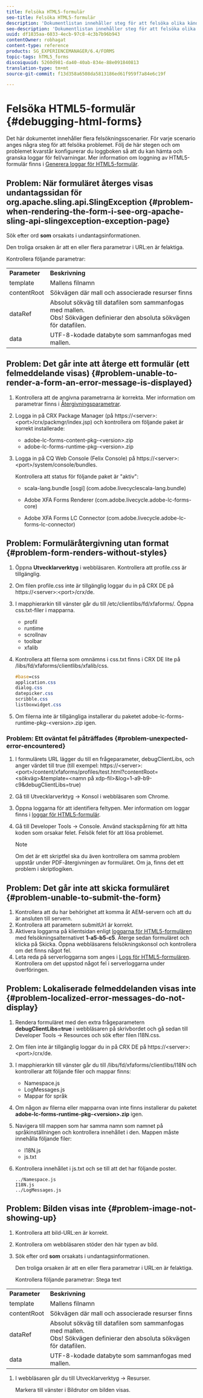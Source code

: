 ```yaml
---
title: Felsöka HTML5-formulär
seo-title: Felsöka HTML5-formulär
description: 'Dokumentlistan innehåller steg för att felsöka olika kända problem. '
seo-description: 'Dokumentlistan innehåller steg för att felsöka olika kända problem. '
uuid: df1835aa-6033-4ecb-97c8-4c3b7b96b943
contentOwner: robhagat
content-type: reference
products: SG_EXPERIENCEMANAGER/6.4/FORMS
topic-tags: hTML5_forms
discoiquuid: 5260d981-da40-40ab-834e-88e091840813
translation-type: tm+mt
source-git-commit: f13d358a6508da5813186ed61f959f7a84e6c19f

---
```



# Felsöka HTML5-formulär {#debugging-html-forms}

Det här dokumentet innehåller flera felsökningsscenarier. För varje scenario anges några steg för att felsöka problemet. Följ de här stegen och om problemet kvarstår konfigurerar du loggboken så att du kan hämta och granska loggar för fel/varningar. Mer information om loggning av HTML5-formulär finns i [Generera loggar för HTML5-formulär](/help/forms/using/enable-logs.md).

## Problem: När formuläret återges visas undantagssidan för org.apache.sling.api.SlingException {#problem-when-rendering-the-form-i-see-org-apache-sling-api-slingexception-exception-page}

Sök efter ord **som** orsakats i undantagsinformationen.

Den troliga orsaken är att en eller flera parametrar i URL:en är felaktiga.

Kontrollera följande parametrar:

<table> 
 <tbody> 
  <tr> 
   <td><strong>Parameter</strong></td> 
   <td><strong>Beskrivning</strong></td> 
  </tr> 
  <tr> 
   <td>template</td> 
   <td>Mallens filnamn</td> 
  </tr> 
  <tr> 
   <td>contentRoot</td> 
   <td>Sökvägen där mall och associerade resurser finns</td> 
  </tr> 
  <tr> 
   <td>dataRef</td> 
   <td>Absolut sökväg till datafilen som sammanfogas med mallen.<br /> Obs! Sökvägen definierar den absoluta sökvägen för datafilen.</td> 
  </tr> 
  <tr> 
   <td>data</td> 
   <td>UTF-8-kodade databyte som sammanfogas med mallen.</td> 
  </tr> 
 </tbody> 
</table>

## Problem: Det går inte att återge ett formulär (ett felmeddelande visas) {#problem-unable-to-render-a-form-an-error-message-is-displayed}

1. Kontrollera att de angivna parametrarna är korrekta. Mer information om parametrar finns i [Återgivningsparametrar](/help/forms/using/debug.md#main-pars-table).
1. Logga in på CRX Package Manager (på https://&lt;server>:&lt;port>/crx/packmgr/index.jsp) och kontrollera om följande paket är korrekt installerade:

   * adobe-lc-forms-content-pkg-&lt;version>.zip
   * adobe-lc-forms-runtime-pkg-&lt;version>.zip

1. Logga in på CQ Web Console (Felix Console) på https://&lt;server>:&lt;port>/system/console/bundles.

   Kontrollera att status för följande paket är &quot;aktiv&quot;:

   * scala-lang.bundle [osgi]
   (com.adobe.livecyclescala-lang.bundle)

   * Adobe XFA Forms Renderer
   (com.adobe.livecycle.adobe-lc-forms-core)

   * Adobe XFA Forms LC Connector
   (com.adobe.livecycle.adobe-lc-forms-lc-connector)

## Problem: Formuläråtergivning utan format {#problem-form-renders-without-styles}

1. Öppna **Utvecklarverktyg** i webbläsaren. Kontrollera att profile.css är tillgänglig.
1. Om filen profile.css inte är tillgänglig loggar du in på CRX DE på https://&lt;server>:&lt;port>/crx/de.
1. I mapphierarkin till vänster går du till /etc/clientlibs/fd/xfaforms/. Öppna css.txt-filer i mapparna.

   * profil
   * runtime
   * scrollnav
   * toolbar
   * xfalib

1. Kontrollera att filerna som omnämns i css.txt finns i CRX DE lite på /libs/fd/xfaforms/clientlibs/xfalib/css.

   ```css
   #base=css
   application.css
   dialog.css
   datepicker.css
   scribble.css
   listboxwidget.css
   ```

1. Om filerna inte är tillgängliga installerar du paketet adobe-lc-forms-runtime-pkg-&lt;version>.zip igen.

### Problem: Ett oväntat fel påträffades {#problem-unexpected-error-encountered}

1. I formulärets URL lägger du till en frågeparameter, debugClientLibs, och anger värdet till true (till exempel: https://&lt;server>:&lt;port>/content/xfaforms/profiles/test.html?contentRoot=&lt;sökväg>&amp;template=&lt;namn på xdp-fil>&amp;log=1-a9-b9-c9&amp;debugClientLibs=true)
1. Gå till Utvecklarverktyg -> Konsol i webbläsaren som Chrome.
1. Öppna loggarna för att identifiera feltypen. Mer information om loggar finns i [loggar för HTML5-formulär](/help/forms/using/enable-logs.md).
1. Gå till Developer Tools -> Console. Använd stackspårning för att hitta koden som orsakar felet. Felsök felet för att lösa problemet.

   >[!NOTE]
   >
   >Om det är ett skriptfel ska du även kontrollera om samma problem uppstår under PDF-återgivningen av formuläret. Om ja, finns det ett problem i skriptlogiken.

## Problem: Det går inte att skicka formuläret {#problem-unable-to-submit-the-form}

1. Kontrollera att du har behörighet att komma åt AEM-servern och att du är ansluten till servern.
1. Kontrollera att parametern submitUrl är korrekt.
1. Aktivera loggarna på klientsidan enligt [loggarna för HTML5-formulären](/help/forms/using/enable-logs.md) med felsökningsalternativet **1-a5-b5-c5**. Återge sedan formuläret och klicka på Skicka. Öppna webbläsarens felsökningskonsol och kontrollera om det finns något fel.
1. Leta reda på serverloggarna som anges i [Logs för HTML5-formulären](/help/forms/using/enable-logs.md). Kontrollera om det uppstod något fel i serverloggarna under överföringen.

## Problem: Lokaliserade felmeddelanden visas inte {#problem-localized-error-messages-do-not-display}

1. Rendera formuläret med den extra frågeparametern **debugClientLibs=true** i webbläsaren på skrivbordet och gå sedan till Developer Tools -> Resources och sök efter filen I18N.css.
1. Om filen inte är tillgänglig loggar du in på CRX DE på https://&lt;server>:&lt;port>/crx/de.
1. I mapphierarkin till vänster går du till /libs/fd/xfaforms/clientlibs/I18N och kontrollerar att följande filer och mappar finns:

   * Namespace.js
   * LogMessages.js
   * Mappar för språk

1. Om någon av filerna eller mapparna ovan inte finns installerar du paketet **adobe-lc-forms-runtime-pkg-&lt;version>.zip** igen.
1. Navigera till mappen som har samma namn som namnet på språkinställningen och kontrollera innehållet i den. Mappen måste innehålla följande filer:

   * I18N.js
   * js.txt

1. Kontrollera innehållet i js.txt och se till att det har följande poster.

   ```
   ../Namespace.js
   I18N.js
   ../LogMessages.js
   ```

## Problem: Bilden visas inte {#problem-image-not-showing-up}

1. Kontrollera att bild-URL:en är korrekt.
1. Kontrollera om webbläsaren stöder den här typen av bild.
1. Sök efter ord **som** orsakats i undantagsinformationen.

   Den troliga orsaken är att en eller flera parametrar i URL:en är felaktiga.

   Kontrollera följande parametrar:
Stega text

<table> 
 <tbody> 
  <tr> 
   <td><strong>Parameter</strong></td> 
   <td><strong>Beskrivning</strong></td> 
  </tr> 
  <tr> 
   <td>template</td> 
   <td>Mallens filnamn</td> 
  </tr> 
  <tr> 
   <td>contentRoot</td> 
   <td>Sökvägen där mall och associerade resurser finns</td> 
  </tr> 
  <tr> 
   <td>dataRef</td> 
   <td>Absolut sökväg till datafilen som sammanfogas med mallen.<br /> Obs! Sökvägen definierar den absoluta sökvägen för datafilen.</td> 
  </tr> 
  <tr> 
   <td>data</td> 
   <td>UTF-8-kodade databyte som sammanfogas med mallen.</td> 
  </tr> 
 </tbody> 
</table>

1. I webbläsaren går du till Utvecklarverktyg -> Resurser.

   Markera till vänster i Bildrutor om bilden visas.
